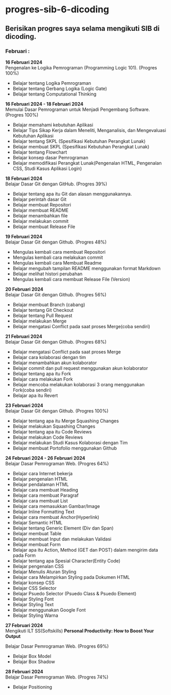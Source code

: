progres-sib-6-dicoding
==
Berisikan progres saya selama mengikuti SIB di dicoding.
--
### Februari :
**16 Februari 2024**
<br/>
Pengenalan ke Logika Pemrograman (Programming Logic 101). (Progres 100%)
* Belajar tentang Logika Pemrograman
* Belajar tentang Gerbang Logika (Logic Gate)
* Belajar tentang Computational Thinking

**16 Februari 2024 - 18 Februari 2024**
<br/>
Memulai Dasar Pemrograman untuk Menjadi Pengembang Software. (Progres 100%)
* Belajar memahami kebutuhan Aplikasi
* Belajar Tips Sikap Kerja dalam Meneliti, Menganalisis, dan Mengevaluasi Kebutuhan Aplikasi
* Belajar tentang SKPL (Spesifikasi Kebutuhan Perangkat Lunak)
* Belajar membuat SKPL (Spesifikasi Kebutuhan Perangkat Lunak)
* Belajar tentang Flowchart
* Belajar konsep dasar Pemrograman
* Belajar memodifikasi Perangkat Lunak(Pengenalan HTML, Pengenalan CSS, Studi Kasus Aplikasi Login)

**18 Februari 2024**
<br/>
Belajar Dasar Git dengan GitHub. (Progres 39%)
*  Belajar tentang apa itu Git dan alasan menggunakannya.
*  Belajar perintah dasar Git
*  Belajar membuat Repositori
*  Belajar membuat README
*  Belajar menambahkan file
*  Belajar melakukan commit
*  Belajar membuat Release File

**19 Februari 2024**
<br/>
Belajar Dasar Git dengan Github. (Progres 48%)
* Mengulas kembali cara membuat Repositori
* Mengulas kembali cara melakukan commit
* Mengulas kembali cara Membuat Readme
* Belajar mengubah tampilan README menggunakan format Markdown
* Belajar melihat histori perubahan
* Mengulas kembali cara membuat Release File (Version)

**20 Februari 2024**
<br/>
Belajar Dasar Git dengan Github. (Progres 56%)
* Belajar membuat Branch (cabang)
* Belajar tentang Git Checkout
* Belajar tentang Pull Request
* Belajar melakukan Merge
* Belajar mengatasi Conflict pada saat proses Merge(coba sendiri)

**21 Februari 2024**
<br/>
Belajar Dasar Git dengan Github. (Progres 68%)
* Belajar mengatasi Conflict pada saat proses Merge
* Belajar cara kolaborasi dengan tim
* Belajar menambahkan akun kolaborator
* Belajar commit dan pull request menggunakan akun kolaborator
* Belajar tentang apa itu Fork
* Belajar cara melakukan Fork
* Belajar mencoba melakukan kolaborasi 3 orang menggunakan Fork(coba sendiri)
* Belajar apa itu Revert

**23 Februari 2024**
<br/>
Belajar Dasar Git dengan Github. (Progres 100%)
* Belajar tentang apa itu Merge Squashing Changes
* Belajar melakukan Squashing Changes
* Belajar tentang apa itu Code Reviews
* Belajar melakukan Code Reviews
* Belajar melakukan Studi Kasus Kolaborasi dengan Tim
* Belajar membuat Portofolio menggunakan Github

**24 Februari 2024 - 26 Februari 2024**
<br/>
Belajar Dasar Pemrograman Web. (Progres 64%)
* Belajar cara Internet bekerja
* Belajar pengenalan HTML
* Belajar pendalaman HTML
* Belajar cara membuat Heading
* Belajar cara membuat Paragraf
* Belajar cara membuat List
* Belajar cara memasukkan Gambar/Image
* Belajar Inline Formatting Text
* Belajar cara membuat Anchor(Hyperlink)
* Belajar Semantic HTML
* Belajar tentang Generic Element (Div dan Span)
* Belajar membuat Table
* Belajar membuat Input dan melakukan Validasi
* Belajar membuat Form
* Belajar apa itu Action, Method (GET dan POST) dalam mengirim data pada Form
* Belajar tentang apa Spesial Character(Entity Code)
* Belajar pengenalan CSS
* Belajar Menulis Aturan Styling
* Belajar cara Melampirkan Styling pada Dokumen HTML
* Belajar konsep CSS
* Belajar CSS Selector
* Belajar Psuedo Selector (Psuedo Class & Psuedo Element)
* Belajar Styling Font
* Belajar Styling Text
* Belajar menggunakan Google Font
* Belajar Styling Warna

**27 Februari 2024**
<br/>
Mengikuti ILT SS(Softskills) **Personal Productivity: How to Boost Your Output**

Belajar Dasar Pemrograman Web. (Progres 69%)
  * Belajar Box Model
  * Belajar Box Shadow

**28 Februari 2024**
<br/>
Belajar Dasar Pemrograman Web. (Progres 74%)
* Belajar Positioning
